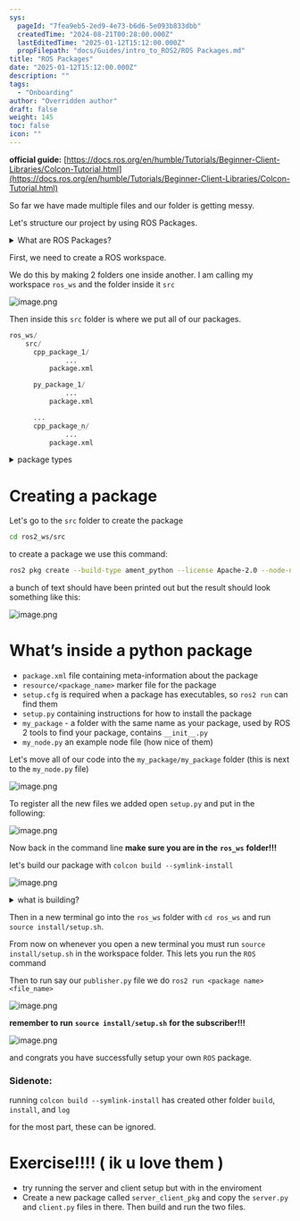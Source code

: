 ```yaml
---
sys:
  pageId: "7fea9eb5-2ed9-4e73-b6d6-5e093b833dbb"
  createdTime: "2024-08-21T00:28:00.000Z"
  lastEditedTime: "2025-01-12T15:12:00.000Z"
  propFilepath: "docs/Guides/intro_to_ROS2/ROS Packages.md"
title: "ROS Packages"
date: "2025-01-12T15:12:00.000Z"
description: ""
tags:
  - "Onboarding"
author: "Overridden author"
draft: false
weight: 145
toc: false
icon: ""
---
```


**official guide:** [https://docs.ros.org/en/humble/Tutorials/Beginner-Client-Libraries/Colcon-Tutorial.html](https://docs.ros.org/en/humble/Tutorials/Beginner-Client-Libraries/Colcon-Tutorial.html)

So far we have made multiple files and our folder is getting messy.

Let's structure our project by using ROS Packages.

<details>

<summary>What are ROS Packages?</summary>

ROS Packages are, as the name implies, packages of code that are highly sharable between ROS developers.

They consist of a folder, `package.xml` file, and source code

```python
      cpp_package_1/
		      ... imagine much code files here ..
          package.xml
```

</details>

First, we need to create a ROS workspace.

We do this by making 2 folders one inside another. I am calling my workspace `ros_ws` and the folder inside it `src`

![image.png](https://prod-files-secure.s3.us-west-2.amazonaws.com/d518164a-d88e-44d1-a4ee-3adb3bd8bce0/70706947-fd18-4537-a67b-e12946812d31/image.png?X-Amz-Algorithm=AWS4-HMAC-SHA256&X-Amz-Content-Sha256=UNSIGNED-PAYLOAD&X-Amz-Credential=ASIAZI2LB466R6YMVVTF%2F20250606%2Fus-west-2%2Fs3%2Faws4_request&X-Amz-Date=20250606T132255Z&X-Amz-Expires=3600&X-Amz-Security-Token=IQoJb3JpZ2luX2VjEIX%2F%2F%2F%2F%2F%2F%2F%2F%2F%2FwEaCXVzLXdlc3QtMiJHMEUCIQC0M9QQPQS2fxMQRYYF9gsYYAmSEhIP6iNEIF5pwuqE%2BgIgInX%2FKktVPVLt4hjpeDCHqWS%2BBuYcqj1clXzsJ%2BFKVdcq%2FwMIXhAAGgw2Mzc0MjMxODM4MDUiDGlyMORRhoQPafuxqCrcA5Ni2TbJ8VpClKGOrvmMdDvw4wVGB0VyG%2BaLdykafMOkX7TyqOgqJ6XwosfDRO7BtwVYAOVBgRNuIpvnKbwWrUl81hGPZBlL7SESkIcWXgiwExwL07XZv1iVE0SNOKyy7KM6%2FdemwsqdvU6FJ%2FWrM0nNeguLgOYKmYHp%2FSdA%2FUml1LQCPPiOFdY6YF%2F2dUBJEV9C2iWCKoa%2Fi%2B1mkk%2BB8wm1MZrmzlpdHzr89q5t7YBCchwRLnzUL3Hcm2mK33KUdyuTrTmWJ4kIwPUhCbruIY%2BQGXqWkVih4WqrgBjdC0gYon40BgVUBOj8N6%2BENjISz8DCERwbBdyi5QUM%2BA9B6Z1a6in1diLB5EA%2B%2FG6iEP2EwGQX%2B33iGyLgv%2FaMvXczEBW%2BCQ4zKJnU824fB7DztRVIsciFbbaOYB57gm2AuT6vsmdgh04NLiz2RCtb%2BdhzMYswRakKkDRP%2Bgp%2B%2BWj4cG63Bq%2FdYQ73mEa2GAPbJo9389WwtV3eieGRXNmLQDmrQOTiVBQ52rknw2mnX%2BozNQinM7EcbJo017gQ6INcIrwwsfWCT5K6nF0F%2BeLlmmLxfiJt3k4bsvVvt7QtrxdK%2B9YXDT4cvLsVLSx%2FRRXE9RqZSdabx5FaZQXSPqqlMMS9i8IGOqUBI6LOkNAXmNaz8YYh3UW3uMLuJJrD%2Bw9VZA%2BZB1IpYz2b0%2B3zpF4CJtGXl7QJsK3BPF%2BbCxSR85ZaGTAwYLNDPEPPLtGN7R8eAKAd8WluRvGA1MKAa4JjfgaG4Ux3oHTU%2BB%2BbafU%2FdmeefQnS5faj9dzo%2BRjszCSZPpvD3lIVEm%2BCzQXzvoInGFnMVMln7I8FBUNOPvcLHdCNE3T1brw5zh70OmIO&X-Amz-Signature=e15a42dab811b8cd73cdab3d8518054d3f91db4e4b83ef4f0911e94211abf393&X-Amz-SignedHeaders=host&x-id=GetObject)

Then inside this `src` folder is where we put all of our packages.

```python
ros_ws/
    src/
      cpp_package_1/
		      ...
          package.xml

      py_package_1/
		      ...
          package.xml

      ...
      cpp_package_n/
		      ...
          package.xml

```

<details>

<summary>package types</summary>

packages can be either `C++` or python.

the intern file structure is different for each but for this guide we will stick to creating python packages

</details>

# Creating a package

Let's go to the `src` folder to create the package

```bash
cd ros2_ws/src
```

to create a package we use this command:

```bash
ros2 pkg create --build-type ament_python --license Apache-2.0 --node-name my_node my_package
```

a bunch of text should have been printed out but the result should look something like this:

![image.png](https://prod-files-secure.s3.us-west-2.amazonaws.com/d518164a-d88e-44d1-a4ee-3adb3bd8bce0/e6cf1e3f-8512-4a3e-b131-079f800bf3e8/image.png?X-Amz-Algorithm=AWS4-HMAC-SHA256&X-Amz-Content-Sha256=UNSIGNED-PAYLOAD&X-Amz-Credential=ASIAZI2LB466R6YMVVTF%2F20250606%2Fus-west-2%2Fs3%2Faws4_request&X-Amz-Date=20250606T132255Z&X-Amz-Expires=3600&X-Amz-Security-Token=IQoJb3JpZ2luX2VjEIX%2F%2F%2F%2F%2F%2F%2F%2F%2F%2FwEaCXVzLXdlc3QtMiJHMEUCIQC0M9QQPQS2fxMQRYYF9gsYYAmSEhIP6iNEIF5pwuqE%2BgIgInX%2FKktVPVLt4hjpeDCHqWS%2BBuYcqj1clXzsJ%2BFKVdcq%2FwMIXhAAGgw2Mzc0MjMxODM4MDUiDGlyMORRhoQPafuxqCrcA5Ni2TbJ8VpClKGOrvmMdDvw4wVGB0VyG%2BaLdykafMOkX7TyqOgqJ6XwosfDRO7BtwVYAOVBgRNuIpvnKbwWrUl81hGPZBlL7SESkIcWXgiwExwL07XZv1iVE0SNOKyy7KM6%2FdemwsqdvU6FJ%2FWrM0nNeguLgOYKmYHp%2FSdA%2FUml1LQCPPiOFdY6YF%2F2dUBJEV9C2iWCKoa%2Fi%2B1mkk%2BB8wm1MZrmzlpdHzr89q5t7YBCchwRLnzUL3Hcm2mK33KUdyuTrTmWJ4kIwPUhCbruIY%2BQGXqWkVih4WqrgBjdC0gYon40BgVUBOj8N6%2BENjISz8DCERwbBdyi5QUM%2BA9B6Z1a6in1diLB5EA%2B%2FG6iEP2EwGQX%2B33iGyLgv%2FaMvXczEBW%2BCQ4zKJnU824fB7DztRVIsciFbbaOYB57gm2AuT6vsmdgh04NLiz2RCtb%2BdhzMYswRakKkDRP%2Bgp%2B%2BWj4cG63Bq%2FdYQ73mEa2GAPbJo9389WwtV3eieGRXNmLQDmrQOTiVBQ52rknw2mnX%2BozNQinM7EcbJo017gQ6INcIrwwsfWCT5K6nF0F%2BeLlmmLxfiJt3k4bsvVvt7QtrxdK%2B9YXDT4cvLsVLSx%2FRRXE9RqZSdabx5FaZQXSPqqlMMS9i8IGOqUBI6LOkNAXmNaz8YYh3UW3uMLuJJrD%2Bw9VZA%2BZB1IpYz2b0%2B3zpF4CJtGXl7QJsK3BPF%2BbCxSR85ZaGTAwYLNDPEPPLtGN7R8eAKAd8WluRvGA1MKAa4JjfgaG4Ux3oHTU%2BB%2BbafU%2FdmeefQnS5faj9dzo%2BRjszCSZPpvD3lIVEm%2BCzQXzvoInGFnMVMln7I8FBUNOPvcLHdCNE3T1brw5zh70OmIO&X-Amz-Signature=89e09ec701221eeda775421f3b488a0f0a5b5e539e337a98cefe07b09ed75cfb&X-Amz-SignedHeaders=host&x-id=GetObject)

# What’s inside a python package

- `package.xml` file containing meta-information about the package
- `resource/<package_name>` marker file for the package
- `setup.cfg` is required when a package has executables, so `ros2 run` can find them
- `setup.py` containing instructions for how to install the package
- `my_package` - a folder with the same name as your package, used by ROS 2 tools to find your package, contains `__init__.py`
- `my_node.py` an example node file (how nice of them)

Let's move all of our code into the `my_package/my_package` folder (this is next to the `my_node.py` file)

![image.png](https://prod-files-secure.s3.us-west-2.amazonaws.com/d518164a-d88e-44d1-a4ee-3adb3bd8bce0/9ce58f11-0da9-4d3e-b86d-506a9685d378/image.png?X-Amz-Algorithm=AWS4-HMAC-SHA256&X-Amz-Content-Sha256=UNSIGNED-PAYLOAD&X-Amz-Credential=ASIAZI2LB466R6YMVVTF%2F20250606%2Fus-west-2%2Fs3%2Faws4_request&X-Amz-Date=20250606T132255Z&X-Amz-Expires=3600&X-Amz-Security-Token=IQoJb3JpZ2luX2VjEIX%2F%2F%2F%2F%2F%2F%2F%2F%2F%2FwEaCXVzLXdlc3QtMiJHMEUCIQC0M9QQPQS2fxMQRYYF9gsYYAmSEhIP6iNEIF5pwuqE%2BgIgInX%2FKktVPVLt4hjpeDCHqWS%2BBuYcqj1clXzsJ%2BFKVdcq%2FwMIXhAAGgw2Mzc0MjMxODM4MDUiDGlyMORRhoQPafuxqCrcA5Ni2TbJ8VpClKGOrvmMdDvw4wVGB0VyG%2BaLdykafMOkX7TyqOgqJ6XwosfDRO7BtwVYAOVBgRNuIpvnKbwWrUl81hGPZBlL7SESkIcWXgiwExwL07XZv1iVE0SNOKyy7KM6%2FdemwsqdvU6FJ%2FWrM0nNeguLgOYKmYHp%2FSdA%2FUml1LQCPPiOFdY6YF%2F2dUBJEV9C2iWCKoa%2Fi%2B1mkk%2BB8wm1MZrmzlpdHzr89q5t7YBCchwRLnzUL3Hcm2mK33KUdyuTrTmWJ4kIwPUhCbruIY%2BQGXqWkVih4WqrgBjdC0gYon40BgVUBOj8N6%2BENjISz8DCERwbBdyi5QUM%2BA9B6Z1a6in1diLB5EA%2B%2FG6iEP2EwGQX%2B33iGyLgv%2FaMvXczEBW%2BCQ4zKJnU824fB7DztRVIsciFbbaOYB57gm2AuT6vsmdgh04NLiz2RCtb%2BdhzMYswRakKkDRP%2Bgp%2B%2BWj4cG63Bq%2FdYQ73mEa2GAPbJo9389WwtV3eieGRXNmLQDmrQOTiVBQ52rknw2mnX%2BozNQinM7EcbJo017gQ6INcIrwwsfWCT5K6nF0F%2BeLlmmLxfiJt3k4bsvVvt7QtrxdK%2B9YXDT4cvLsVLSx%2FRRXE9RqZSdabx5FaZQXSPqqlMMS9i8IGOqUBI6LOkNAXmNaz8YYh3UW3uMLuJJrD%2Bw9VZA%2BZB1IpYz2b0%2B3zpF4CJtGXl7QJsK3BPF%2BbCxSR85ZaGTAwYLNDPEPPLtGN7R8eAKAd8WluRvGA1MKAa4JjfgaG4Ux3oHTU%2BB%2BbafU%2FdmeefQnS5faj9dzo%2BRjszCSZPpvD3lIVEm%2BCzQXzvoInGFnMVMln7I8FBUNOPvcLHdCNE3T1brw5zh70OmIO&X-Amz-Signature=693cc2c2b34d12036a7e38d40889b084036a7efd49e84111af61aba0b2b187a0&X-Amz-SignedHeaders=host&x-id=GetObject)

To register all the new files we added open `setup.py` and put in the following:

![image.png](https://prod-files-secure.s3.us-west-2.amazonaws.com/d518164a-d88e-44d1-a4ee-3adb3bd8bce0/1cd7c262-4cae-4496-9d75-c178537d24a2/image.png?X-Amz-Algorithm=AWS4-HMAC-SHA256&X-Amz-Content-Sha256=UNSIGNED-PAYLOAD&X-Amz-Credential=ASIAZI2LB466R6YMVVTF%2F20250606%2Fus-west-2%2Fs3%2Faws4_request&X-Amz-Date=20250606T132255Z&X-Amz-Expires=3600&X-Amz-Security-Token=IQoJb3JpZ2luX2VjEIX%2F%2F%2F%2F%2F%2F%2F%2F%2F%2FwEaCXVzLXdlc3QtMiJHMEUCIQC0M9QQPQS2fxMQRYYF9gsYYAmSEhIP6iNEIF5pwuqE%2BgIgInX%2FKktVPVLt4hjpeDCHqWS%2BBuYcqj1clXzsJ%2BFKVdcq%2FwMIXhAAGgw2Mzc0MjMxODM4MDUiDGlyMORRhoQPafuxqCrcA5Ni2TbJ8VpClKGOrvmMdDvw4wVGB0VyG%2BaLdykafMOkX7TyqOgqJ6XwosfDRO7BtwVYAOVBgRNuIpvnKbwWrUl81hGPZBlL7SESkIcWXgiwExwL07XZv1iVE0SNOKyy7KM6%2FdemwsqdvU6FJ%2FWrM0nNeguLgOYKmYHp%2FSdA%2FUml1LQCPPiOFdY6YF%2F2dUBJEV9C2iWCKoa%2Fi%2B1mkk%2BB8wm1MZrmzlpdHzr89q5t7YBCchwRLnzUL3Hcm2mK33KUdyuTrTmWJ4kIwPUhCbruIY%2BQGXqWkVih4WqrgBjdC0gYon40BgVUBOj8N6%2BENjISz8DCERwbBdyi5QUM%2BA9B6Z1a6in1diLB5EA%2B%2FG6iEP2EwGQX%2B33iGyLgv%2FaMvXczEBW%2BCQ4zKJnU824fB7DztRVIsciFbbaOYB57gm2AuT6vsmdgh04NLiz2RCtb%2BdhzMYswRakKkDRP%2Bgp%2B%2BWj4cG63Bq%2FdYQ73mEa2GAPbJo9389WwtV3eieGRXNmLQDmrQOTiVBQ52rknw2mnX%2BozNQinM7EcbJo017gQ6INcIrwwsfWCT5K6nF0F%2BeLlmmLxfiJt3k4bsvVvt7QtrxdK%2B9YXDT4cvLsVLSx%2FRRXE9RqZSdabx5FaZQXSPqqlMMS9i8IGOqUBI6LOkNAXmNaz8YYh3UW3uMLuJJrD%2Bw9VZA%2BZB1IpYz2b0%2B3zpF4CJtGXl7QJsK3BPF%2BbCxSR85ZaGTAwYLNDPEPPLtGN7R8eAKAd8WluRvGA1MKAa4JjfgaG4Ux3oHTU%2BB%2BbafU%2FdmeefQnS5faj9dzo%2BRjszCSZPpvD3lIVEm%2BCzQXzvoInGFnMVMln7I8FBUNOPvcLHdCNE3T1brw5zh70OmIO&X-Amz-Signature=687c092e40d79606d7ab9c6e1847f09da57fc000091c7dc0d5e574bb70a1a384&X-Amz-SignedHeaders=host&x-id=GetObject)

Now back in the command line **make sure you are in the** **`ros_ws`** **folder!!!**

let's build our package with `colcon build --symlink-install`

![image.png](https://prod-files-secure.s3.us-west-2.amazonaws.com/d518164a-d88e-44d1-a4ee-3adb3bd8bce0/2f2a0d27-b173-48fd-b189-5f5c0ce65619/image.png?X-Amz-Algorithm=AWS4-HMAC-SHA256&X-Amz-Content-Sha256=UNSIGNED-PAYLOAD&X-Amz-Credential=ASIAZI2LB466R6YMVVTF%2F20250606%2Fus-west-2%2Fs3%2Faws4_request&X-Amz-Date=20250606T132255Z&X-Amz-Expires=3600&X-Amz-Security-Token=IQoJb3JpZ2luX2VjEIX%2F%2F%2F%2F%2F%2F%2F%2F%2F%2FwEaCXVzLXdlc3QtMiJHMEUCIQC0M9QQPQS2fxMQRYYF9gsYYAmSEhIP6iNEIF5pwuqE%2BgIgInX%2FKktVPVLt4hjpeDCHqWS%2BBuYcqj1clXzsJ%2BFKVdcq%2FwMIXhAAGgw2Mzc0MjMxODM4MDUiDGlyMORRhoQPafuxqCrcA5Ni2TbJ8VpClKGOrvmMdDvw4wVGB0VyG%2BaLdykafMOkX7TyqOgqJ6XwosfDRO7BtwVYAOVBgRNuIpvnKbwWrUl81hGPZBlL7SESkIcWXgiwExwL07XZv1iVE0SNOKyy7KM6%2FdemwsqdvU6FJ%2FWrM0nNeguLgOYKmYHp%2FSdA%2FUml1LQCPPiOFdY6YF%2F2dUBJEV9C2iWCKoa%2Fi%2B1mkk%2BB8wm1MZrmzlpdHzr89q5t7YBCchwRLnzUL3Hcm2mK33KUdyuTrTmWJ4kIwPUhCbruIY%2BQGXqWkVih4WqrgBjdC0gYon40BgVUBOj8N6%2BENjISz8DCERwbBdyi5QUM%2BA9B6Z1a6in1diLB5EA%2B%2FG6iEP2EwGQX%2B33iGyLgv%2FaMvXczEBW%2BCQ4zKJnU824fB7DztRVIsciFbbaOYB57gm2AuT6vsmdgh04NLiz2RCtb%2BdhzMYswRakKkDRP%2Bgp%2B%2BWj4cG63Bq%2FdYQ73mEa2GAPbJo9389WwtV3eieGRXNmLQDmrQOTiVBQ52rknw2mnX%2BozNQinM7EcbJo017gQ6INcIrwwsfWCT5K6nF0F%2BeLlmmLxfiJt3k4bsvVvt7QtrxdK%2B9YXDT4cvLsVLSx%2FRRXE9RqZSdabx5FaZQXSPqqlMMS9i8IGOqUBI6LOkNAXmNaz8YYh3UW3uMLuJJrD%2Bw9VZA%2BZB1IpYz2b0%2B3zpF4CJtGXl7QJsK3BPF%2BbCxSR85ZaGTAwYLNDPEPPLtGN7R8eAKAd8WluRvGA1MKAa4JjfgaG4Ux3oHTU%2BB%2BbafU%2FdmeefQnS5faj9dzo%2BRjszCSZPpvD3lIVEm%2BCzQXzvoInGFnMVMln7I8FBUNOPvcLHdCNE3T1brw5zh70OmIO&X-Amz-Signature=10d6a4cfb5554454e8303280d3a58ed48ebae06a40a41ed7d7786a43940f0fa4&X-Amz-SignedHeaders=host&x-id=GetObject)

<details>

<summary>what is building?</summary>

if you are a CS major at Rose-Hulman you will learn the answer to this in CSSE132

but TLDR; is it combines all the code files into one program that can be run easily 

</details>

Then in a new terminal go into the `ros_ws` folder with `cd ros_ws` and run `source install/setup.sh`. 

From now on whenever you open a new terminal you must run `source install/setup.sh` in the workspace folder. This lets you run the `ROS` command

Then to run say our `publisher.py` file we do `ros2 run <package name> <file_name>`

![image.png](https://prod-files-secure.s3.us-west-2.amazonaws.com/d518164a-d88e-44d1-a4ee-3adb3bd8bce0/4f4b1219-3a44-4632-aa0a-ce3471699f59/image.png?X-Amz-Algorithm=AWS4-HMAC-SHA256&X-Amz-Content-Sha256=UNSIGNED-PAYLOAD&X-Amz-Credential=ASIAZI2LB466R6YMVVTF%2F20250606%2Fus-west-2%2Fs3%2Faws4_request&X-Amz-Date=20250606T132255Z&X-Amz-Expires=3600&X-Amz-Security-Token=IQoJb3JpZ2luX2VjEIX%2F%2F%2F%2F%2F%2F%2F%2F%2F%2FwEaCXVzLXdlc3QtMiJHMEUCIQC0M9QQPQS2fxMQRYYF9gsYYAmSEhIP6iNEIF5pwuqE%2BgIgInX%2FKktVPVLt4hjpeDCHqWS%2BBuYcqj1clXzsJ%2BFKVdcq%2FwMIXhAAGgw2Mzc0MjMxODM4MDUiDGlyMORRhoQPafuxqCrcA5Ni2TbJ8VpClKGOrvmMdDvw4wVGB0VyG%2BaLdykafMOkX7TyqOgqJ6XwosfDRO7BtwVYAOVBgRNuIpvnKbwWrUl81hGPZBlL7SESkIcWXgiwExwL07XZv1iVE0SNOKyy7KM6%2FdemwsqdvU6FJ%2FWrM0nNeguLgOYKmYHp%2FSdA%2FUml1LQCPPiOFdY6YF%2F2dUBJEV9C2iWCKoa%2Fi%2B1mkk%2BB8wm1MZrmzlpdHzr89q5t7YBCchwRLnzUL3Hcm2mK33KUdyuTrTmWJ4kIwPUhCbruIY%2BQGXqWkVih4WqrgBjdC0gYon40BgVUBOj8N6%2BENjISz8DCERwbBdyi5QUM%2BA9B6Z1a6in1diLB5EA%2B%2FG6iEP2EwGQX%2B33iGyLgv%2FaMvXczEBW%2BCQ4zKJnU824fB7DztRVIsciFbbaOYB57gm2AuT6vsmdgh04NLiz2RCtb%2BdhzMYswRakKkDRP%2Bgp%2B%2BWj4cG63Bq%2FdYQ73mEa2GAPbJo9389WwtV3eieGRXNmLQDmrQOTiVBQ52rknw2mnX%2BozNQinM7EcbJo017gQ6INcIrwwsfWCT5K6nF0F%2BeLlmmLxfiJt3k4bsvVvt7QtrxdK%2B9YXDT4cvLsVLSx%2FRRXE9RqZSdabx5FaZQXSPqqlMMS9i8IGOqUBI6LOkNAXmNaz8YYh3UW3uMLuJJrD%2Bw9VZA%2BZB1IpYz2b0%2B3zpF4CJtGXl7QJsK3BPF%2BbCxSR85ZaGTAwYLNDPEPPLtGN7R8eAKAd8WluRvGA1MKAa4JjfgaG4Ux3oHTU%2BB%2BbafU%2FdmeefQnS5faj9dzo%2BRjszCSZPpvD3lIVEm%2BCzQXzvoInGFnMVMln7I8FBUNOPvcLHdCNE3T1brw5zh70OmIO&X-Amz-Signature=d37413879cfd11bf9d8e885ab528984f6ca0ff3b1262f0951a96b06a10cc901b&X-Amz-SignedHeaders=host&x-id=GetObject)

**remember to run** **`source install/setup.sh`** **for the subscriber!!!**

![image.png](https://prod-files-secure.s3.us-west-2.amazonaws.com/d518164a-d88e-44d1-a4ee-3adb3bd8bce0/02121119-dad4-49ec-8356-c956108b4243/image.png?X-Amz-Algorithm=AWS4-HMAC-SHA256&X-Amz-Content-Sha256=UNSIGNED-PAYLOAD&X-Amz-Credential=ASIAZI2LB466R6YMVVTF%2F20250606%2Fus-west-2%2Fs3%2Faws4_request&X-Amz-Date=20250606T132255Z&X-Amz-Expires=3600&X-Amz-Security-Token=IQoJb3JpZ2luX2VjEIX%2F%2F%2F%2F%2F%2F%2F%2F%2F%2FwEaCXVzLXdlc3QtMiJHMEUCIQC0M9QQPQS2fxMQRYYF9gsYYAmSEhIP6iNEIF5pwuqE%2BgIgInX%2FKktVPVLt4hjpeDCHqWS%2BBuYcqj1clXzsJ%2BFKVdcq%2FwMIXhAAGgw2Mzc0MjMxODM4MDUiDGlyMORRhoQPafuxqCrcA5Ni2TbJ8VpClKGOrvmMdDvw4wVGB0VyG%2BaLdykafMOkX7TyqOgqJ6XwosfDRO7BtwVYAOVBgRNuIpvnKbwWrUl81hGPZBlL7SESkIcWXgiwExwL07XZv1iVE0SNOKyy7KM6%2FdemwsqdvU6FJ%2FWrM0nNeguLgOYKmYHp%2FSdA%2FUml1LQCPPiOFdY6YF%2F2dUBJEV9C2iWCKoa%2Fi%2B1mkk%2BB8wm1MZrmzlpdHzr89q5t7YBCchwRLnzUL3Hcm2mK33KUdyuTrTmWJ4kIwPUhCbruIY%2BQGXqWkVih4WqrgBjdC0gYon40BgVUBOj8N6%2BENjISz8DCERwbBdyi5QUM%2BA9B6Z1a6in1diLB5EA%2B%2FG6iEP2EwGQX%2B33iGyLgv%2FaMvXczEBW%2BCQ4zKJnU824fB7DztRVIsciFbbaOYB57gm2AuT6vsmdgh04NLiz2RCtb%2BdhzMYswRakKkDRP%2Bgp%2B%2BWj4cG63Bq%2FdYQ73mEa2GAPbJo9389WwtV3eieGRXNmLQDmrQOTiVBQ52rknw2mnX%2BozNQinM7EcbJo017gQ6INcIrwwsfWCT5K6nF0F%2BeLlmmLxfiJt3k4bsvVvt7QtrxdK%2B9YXDT4cvLsVLSx%2FRRXE9RqZSdabx5FaZQXSPqqlMMS9i8IGOqUBI6LOkNAXmNaz8YYh3UW3uMLuJJrD%2Bw9VZA%2BZB1IpYz2b0%2B3zpF4CJtGXl7QJsK3BPF%2BbCxSR85ZaGTAwYLNDPEPPLtGN7R8eAKAd8WluRvGA1MKAa4JjfgaG4Ux3oHTU%2BB%2BbafU%2FdmeefQnS5faj9dzo%2BRjszCSZPpvD3lIVEm%2BCzQXzvoInGFnMVMln7I8FBUNOPvcLHdCNE3T1brw5zh70OmIO&X-Amz-Signature=6ef3f501423f008a2529e118695ef84108b5613cb5a3dfb51ba0fef65648df1b&X-Amz-SignedHeaders=host&x-id=GetObject)

and congrats you have successfully setup your own `ROS` package.

### Sidenote:

running `colcon build --symlink-install` has created other folder `build`, `install`, and `log`

for the most part, these can be ignored.

# Exercise!!!! ( ik u love them )

- try running the server and client setup but with in the enviroment
- Create a new package called `server_client_pkg` and copy the `server.py` and `client.py` files in there. Then build and run the two files.
